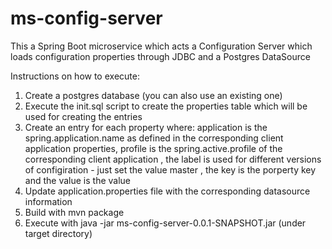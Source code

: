 # ms-config-server
This a Spring Boot microservice which acts a Configuration Server which loads configuration properties through JDBC and a Postgres DataSource

Instructions on how to execute:
1. Create a postgres database (you can also use an existing one)
2. Execute the init.sql script to create the properties table which will be used for creating the entries
3. Create an entry for each property where: application is the spring.application.name as defined in the corresponding client application properties, profile is the spring.active.profile of the corresponding client application , the label is used for different versions of configiration - just set the value master , the key is the porperty key and the value is the value
4. Update application.properties file with the corresponding datasource information
5. Build with mvn package
6. Execute with java -jar ms-config-server-0.0.1-SNAPSHOT.jar (under target directory)
